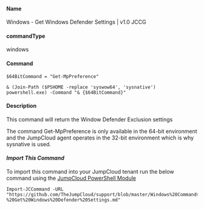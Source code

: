 #### Name

Windows - Get Windows Defender Settings | v1.0 JCCG

#### commandType

windows

#### Command

```
$64BitCommand = "Get-MpPreference"

& (Join-Path ($PSHOME -replace 'syswow64', 'sysnative') powershell.exe) -Command "& {$64BitCommand}"
```

#### Description

This command will return the Window Defender Exclusion settings

The command Get-MpPreference is only available in the 64-bit environment and the JumpCloud agent operates in the 32-bit environment which is why sysnative is used.

#### _Import This Command_

To import this command into your JumpCloud tenant run the below command using the [JumpCloud PowerShell Module](https://github.com/TheJumpCloud/support/wiki/Installing-the-JumpCloud-PowerShell-Module)

```
Import-JCCommand -URL "https://github.com/TheJumpCloud/support/blob/master/Windows%20Commands/Windows%20-%20Get%20Windows%20Defender%20Settings.md"
```
